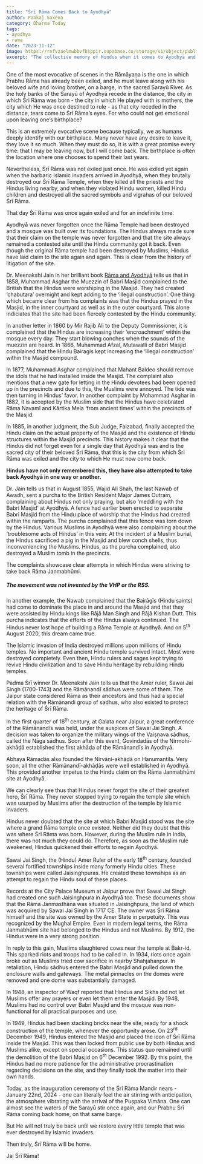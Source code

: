 ```yaml
---
title: "Śrī Rāma Comes Back to Ayodhyā"
author: Pankaj Saxena
category: Dharma Today
tags: 
- ayodhya 
- rama
date: "2023-11-12"
image: https://rnfvzaelmwbbvfbsppir.supabase.co/storage/v1/object/public/brhatwebsite/05dhiti/ramajanmabhumi.webp
excerpt: "The collective memory of Hindus when it comes to Ayodhyā and the history of Hindu reclamation."
---
```


One of the most evocative of scenes in the Rāmāyaṇa is the one in which Prabhu Rāma has already been exiled, and he must leave along with his beloved wife and loving brother, on a barge, in the sacred Sarayū River. As the holy banks of the Sarayū of Ayodhyā recede in the distance, the city in which Śrī Rāma was born - the city in which He played with is mothers, the city which He was once destined to rule - as that city receded in the distance, tears come to Śrī Rāma’s eyes. For who could not get emotional upon leaving one’s birthplace?

This is an extremely evocative scene because typically, we as humans deeply identify with our birthplace. Many never have any desire to leave it, they love it so much. When they must do so, it is with a great promise every time: that I may be leaving now, but I will come back. The birthplace is often the location where one chooses to spend their last years. 

Nevertheless, Śrī Rāma was not exiled just once. He was exiled yet again when the barbaric Islamic invaders arrived in Ayodhyā, when they brutally destroyed our Śrī Rāma Temple, when they killed all the priests and the Hindus living nearby, and when they violated Hindu women, killed Hindu children and destroyed all the sacred symbols and vigrahas of our beloved Śrī Rāma. 

That day Śrī Rāma was once again exiled and for an indefinite time. 

Ayodhyā was never forgotten once the Rāma Temple had been destroyed and a mosque was built over its foundations. The Hindus always made sure that their claim on the temple was never forgotten and that the site always remained a contested site until the Hindu community got it back. Even though the original Rāma temple had been destroyed by Muslims, Hindus have laid claim to the site again and again. This is clear from the history of litigation of the site.

Dr. Meenakshi Jain in her brilliant book <span style="text-decoration:underline;">Rāma and Ayodhyā</span> tells us that in 1858, Muhammad Asghar the Muezzin of Babri Masjid complained to the British that the Hindus were worshiping in the Masjid. They had created ‘chabutara’ overnight and kept adding to the ‘illegal construction’. One thing which became clear from his complaints was that the Hindus prayed in the Masjid, in the inner courtyard as well as in the outer courtyard. This alone indiciates that the site had been fiercely contested by the Hindu community.

In another letter in 1860 by Mir Rajib Ali to the Deputy Commissioner, it is complained that the Hindus are increasing their ‘encroachment’ within the mosque every day. They start blowing conches when the sounds of the muezzin are heard. In 1866, Muhammad Afzal, Mutawalli of Babri Masjid complained that the Hindu Bairagis kept increasing the ‘illegal construction’ within the Masjid compound. 

In 1877, Muhammad Asghar complained that Mahant Baldeo should remove the idols that he had installed inside the Masjid. The complaint also mentions that a new gate for letting in the Hindu devotees had been opened up in the precincts and due to this, the Muslims were annoyed. The tide was then turning in Hindus’ favor. In another complaint by Mohammad Asghar in 1882, it is accepted by the Muslim side that the Hindus have celebrated Rāma Navamī and Kārtika Mela ‘from ancient times’ within the precincts of the Masjid. 

In 1885, in another judgment, the Sub Judge, Faizabad, finally accepted the Hindu claim on the actual property of the Masjid and the existence of Hindu structures within the Masjid precincts. This history makes it clear that the Hindus did not forget even for a single day that Ayodhyā was and is the sacred city of their beloved Śrī Rāma, that this is the city from which Śrī Rāma was exiled and the city to which He must now come back. 

**Hindus have not only remembered this, they have also attempted to take back Ayodhyā in one way or another.**

Dr. Jain tells us that in August 1855, Wajid Ali Shah, the last Nawab of Awadh, sent a purcha to the British Resident Major James Outram, complaining about Hindus not only praying, but also ‘meddling with the Babri Masjid’ at Ayodhyā. A fence had earlier been erected to separate Babri Masjid from the Hindu place of worship that the Hindus had created within the ramparts. The purcha complained that this fence was torn down by the Hindus. Various Muslims in Ayodhyā were also complaining about the ‘troublesome acts of Hindus’ in this vein: At the incident of a Muslim burial, the Hindus sacrificed a pig in the Masjid and blew conch shells, thus inconveniencing the Muslims. Hindus, as the purcha complained, also destroyed a Muslim tomb in the precincts. 

The complaints showcase clear attempts in which Hindus were striving to take back Rāma Janmabhūmi. 

##### The movement was not invented by the VHP or the RSS.

In another example, the Nawab complained that the Bairāgīs (Hindu saints) had come to dominate the place in and around the Masjid and that they were assisted by Hindu kings like Rājā Man Singh and Rājā Kishan Dutt. This purcha indicates that the efforts of the Hindus always continued. The Hindus never lost hope of building a Rāma Temple at Ayodhyā. And on 5<sup class ="nonce">th</sup> August 2020, this dream came true. 

The Islamic invasion of India destroyed millions upon millions of Hindu temples. No important and ancient Hindu temple survived intact. Most were destroyed completely. Even then, Hindu rulers and sages kept trying to revive Hindu civilization and to save Hindu heritage by rebuilding Hindu temples. 

Padma Śrī winner Dr. Meenakshi Jain tells us that the Amer ruler, Sawai Jai Singh (1700-1743) and the Rāmānandī sādhus were some of them. The Jaipur state considered Rāma as their ancestors and thus had a special relation with the Rāmānandi group of sadhus, who also existed to protect the heritage of Śrī Rāma. 

In the first quarter of 18<sup class ="nonce">th</sup> century, at Galata near Jaipur, a great conference of the Rāmānandīs was held, under the auspices of Sawai Jai Singh. A decision was taken to organize the military wings of the Vaiṣṇava sādhus, called the Nāga sādhus. Soon after this event, Govindadās of the Nirmohī-akhāḍā established the first akhāḍa of the Rāmānandīs in Ayodhyā. 

Abhaya Rāmadās also founded the Nirvāṇi-akhāḍā on Hanumantila. Very soon, all the other Rāmānandī-akhāḍās were well established in Ayodhyā. This provided another impetus to the Hindu claim on the Rāma Janmabhūmi site at Ayodhyā. 

We can clearly see thus that Hindus never forgot the site of their greatest hero, Śrī Rāma. They never stopped trying to regain the temple site which was usurped by Muslims after the destruction of the temple by Islamic invaders. 

Hindus never doubted that the site at which Babri Masjid stood was the site where a grand Rāma temple once existed. Neither did they doubt that this was where Śrī Rāma was born. However, during the Muslim rule in India, there was not much they could do. Therefore, as soon as the Muslim rule weakened, Hindus quickened their efforts to regain Ayodhyā.

Sawai Jai Singh, the (Hindu) Amer Ruler of the early 18<sup class ="nonce">th</sup> century, founded several fortified townships inside many formerly Hindu cities. These townships were called Jaisinghpuras. He created these townships as an attempt to regain the Hindu soul of these places. 

Records at the City Palace Museum at Jaipur prove that Sawai Jai Singh had created one such Jaisinghpura in Ayodhyā too. These documents show that the Rāma Janmasthāna was situated in Jaisinghpura, the land of which was acquired by Sawai Jai Singh in 1717 CE. The owner was Śrī Rāma himself and the site was owned by the Amer State in perpetuity. This was recognized by the Mughal Empire. Even in modern legal terms, the Rāma Janmabhūmi site had belonged to the Hindus and not Muslims. By 1912, the Hindus were in a very strong position. 

In reply to this gain, Muslims slaughtered cows near the temple at Bakr-id. This sparked riots and troops had to be called in. In 1934, riots once again broke out as Muslims tried cow sacrifice in nearby Shahjahanpur. In retaliation, Hindu sādhus entered the Babri Masjid and pulled down the enclosure walls and gateways. The metal pinnacles on the domes were removed and one dome was substantially damaged. 

In 1948, an inspector of Waqf reported that Hindus and Sikhs did not let Muslims offer any prayers or even let them enter the Masjid. By 1948, Muslims had no control over Babri Masjid and the mosque was non-functional for all practical purposes and use. 

In 1949, Hindus had been stacking bricks near the site, ready for a shock construction of the temple, whenever the opportunity arose. On 23<sup class ="nonce">rd</sup> December 1949, Hindus entered the Masjid and placed the icon of Śrī Rāma inside the Masjid. This was then locked from public use by both Hindus and Muslims alike, except on special occasions. This status quo remained until the demolition of the Babri Masjid on 6<sup class ="nonce">th</sup> December 1992. By this point, the Hindus had no more patience for the administrative procrastination regarding decisions on the site, and they finally took the matter into their own hands.

Today, as the inauguration ceremony of the Śrī Rāma Mandir nears - January 22nd, 2024 - one can literally feel the air stirring with anticipation, the atmosphere vibrating with the arrival of the Puṣpaka Vimāna. One can almost see the waters of the Sarayū stir once again, and our Prabhu Śrī Rāma coming back home, on that same barge.

But He will not truly be back until we restore every little temple that was ever destroyed by Islamic invaders. 

Then truly, Śrī Rāma will be home. 

Jai Śrī Rāma!
